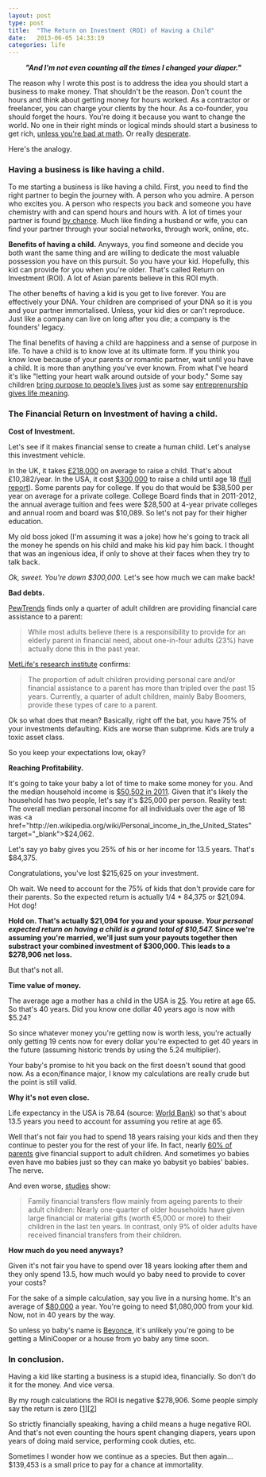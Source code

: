 ```yaml
---
layout: post
type: post
title:  "The Return on Investment (ROI) of Having a Child"
date:   2013-06-05 14:33:19
categories: life
---
```


<center><strong><em>"And I'm not even counting all the times I changed your diaper."</em></strong></center>

The reason why I wrote this post is to address the idea you should start a business to make money. That shouldn't be the reason. Don't count the hours and think about getting money for hours worked. As a contractor or freelancer, you can charge your clients by the hour. As a co-founder, you should forget the hours. You're doing it because you want to change the world. No one in their right minds or logical minds should start a business to get rich, <a href="http://ecorner.stanford.edu/authorMaterialInfo.html?mid=2803" target="_blank">unless you're bad at math</a>. Or really <a href="http://www.cnn.com/2012/08/15/health/psychology-playing-lottery-powerball" target="_blank">desperate</a>. 

Here's the analogy.

<h3>Having a business is like having a child.</h3>
To me starting a business is like having a child. First, you need to find the right partner to begin the journey with. A person who you admire. A person who excites you. A person who respects you back and someone you have chemistry with and can spend hours and hours with. A lot of times your partner is found <a href="http://ecorner.stanford.edu/authorMaterialInfo.html?mid=2986" target="_blank">by chance</a>. Much like finding a husband or wife, you can find your partner through your social networks, through work, online, etc. 

<strong>Benefits of having a child.</strong>
Anyways, you find someone and decide you both want the same thing and are willing to dedicate the most valuable possession you have on this pursuit. So you have your kid. Hopefully, this kid can provide for you when you're older. That's called Return on Investment (ROI). A lot of Asian parents believe in this ROI myth.

The other benefts of having a kid is you get to live forever. You are effectively your DNA. Your children are comprised of your DNA so it is you and your partner immortalised. Unless, your kid dies or can't reproduce. Just like a company can live on long after you die; a company is the founders' legacy. 

The final benefits of having a child are happiness and a sense of purpose in life. To have a child is to know love at its ultimate form. If you think you know love because of your parents or romantic partner, wait until you have a child. It is more than anything you've ever known. From what I've heard it's like "letting your heart walk around outside of your body." Some say children <a href="http://www.dailymail.co.uk/news/article-2135843/Children-lives-meaning-says-happiness-poll.html" target="_blank">bring purpose to people’s lives</a> just as some say <a href="http://ecorner.stanford.edu/authorMaterialInfo.html?mid=2781" target="_blank">entreprenurship gives life meaning</a>.

<h3>The Financial Return on Investment of having a child.</h3>

<strong>Cost of Investment.</strong>

Let's see if it makes financial sense to create a human child. Let's analyse this investment vehicle. 

In the UK, it takes <a href="http://www.lv.com/upload/lv-rebrand-2009/pdfs/other/11665_LV_COAC.PDF" target="_blank">£218,000</a> on average to raise a child. That's about £10,382/year. In the USA, it cost <a href="http://blogs.wsj.com/economics/2012/06/14/cost-to-raise-a-child-around-300000-not-including-college/" target="_blank">$300,000</a> to raise a child until age 18 (<a href="http://www.cnpp.usda.gov/Publications/CRC/CRC2011.pdf" target="_blank">full report</a>). Some parents pay for college. If you do that would be $38,500 per year on average for a private college. College Board finds that in 2011-2012, the annual average tuition and fees were $28,500 at 4-year private colleges and annual room and board was $10,089. So let's not pay for their higher education.

My old boss joked (I'm assuming it was a joke) how he's going to track all the money he spends on his child and make his kid pay him back. I thought that was an ingenious idea, if only to shove at their faces when they try to talk back. 

<em>Ok, sweet. You're down $300,000.</em> Let's see how much we can make back!

<strong>Bad debts.</strong>

<a href="http://www.pewsocialtrends.org/2013/01/30/the-sandwich-generation/" target="_blank">PewTrends</a> finds only a quarter of adult children are providing financial care assistance to a parent:

<blockquote>While most adults believe there is a responsibility to provide for an elderly parent in financial need, about one-in-four adults (23%) have actually done this in the past year. </blockquote>

<a href="https://www.metlife.com/about/press-room/index.html?compID=49334" target="_blank">MetLife's research institute</a> confirms:

<blockquote>The proportion of adult children providing personal care and/or financial assistance to a parent has more than tripled over the past 15 years. Currently, a quarter of adult children, mainly Baby Boomers, provide these types of care to a parent.</blockquote>

Ok so what does that mean? Basically, right off the bat, you have 75% of your investments defaulting. Kids are worse than subprime. Kids are truly a toxic asset class. 

So you keep your expectations low, okay?

<strong>Reaching Profitability.</strong>

It's going to take your baby a lot of time to make some money for you. And the median household income is <a href="http://www.census.gov/prod/2012pubs/acsbr11-02.pdf" target="_blank">$50,502 in 2011</a>. Given that it's likely the household has two people, let's say it's $25,000 per person. Reality test: The overall median personal income for all individuals over the age of 18 was <a href="http://en.wikipedia.org/wiki/Personal_income_in_the_United_States" target="_blank">$24,062</a>. 

Let's say yo baby gives you 25% of his or her income for 13.5 years. That's $84,375.

Congratulations, you've lost $215,625 on your investment. 

Oh wait. We need to account for the 75% of kids that don't provide care for their parents. So the expected return is actually 1/4 * 84,375 or $21,094. Hot dog!

<strong>Hold on. That's actually $21,094 for you and your spouse. <em>Your personal expected return on having a child is a grand total of $10,547.</em> Since we're assuming you're married, we'll just sum your payouts together then substract your combined investment of $300,000. This leads to a $278,906 net loss.</strong>

But that's not all.

<strong>Time value of money.</strong>

The average age a mother has a child in the USA is <a href="http://www.pewsocialtrends.org/2010/05/06/the-new-demography-of-american-motherhood/" target="_blank">25</a>. You retire at age 65. So that's 40 years. Did you know one dollar 40 years ago is now with $5.24? 

So since whatever money you're getting now is worth less, you're actually only getting 19 cents now for every dollar you're expected to get 40 years in the future (assuming historic trends by using the 5.24 multiplier).

Your baby's promise to hit you back on the first doesn't sound that good now. As a econ/finance major, I know my calculations are really crude but the point is still valid. 

<strong>Why it's not even close.</strong>

Life expectancy in the USA is 78.64 (source: <a href="https://www.google.com/publicdata/explore?ds=d5bncppjof8f9_&met_y=sp_dyn_le00_in&hl=en&dl=en&idim=country:USA:CAN:GBR" target="_blank">World Bank</a>) so that's about 13.5 years you need to account for assuming you retire at age 65. 

Well that's not fair you had to spend 18 years raising your kids and then they continue to pester you for the rest of your life. In fact, nearly <a href="http://www.forbes.com/sites/jennagoudreau/2011/05/20/parents-provide-financial-support-money-adult-children/" target="_blank">60% of parents</a> give financial support to adult children. And sometimes yo babies even have mo babies just so they can make yo babysit yo babies' babies. The nerve.

And even worse, <a href="http://www.tcd.ie/tilda/assets/pdf/glossy/Chapter3.pdf" target="_blank">studies</a> show:

<blockquote>Family financial transfers flow mainly from ageing parents to their adult children: Nearly one-quarter of older households have given large financial or material gifts (worth €5,000 or more) to their children in the last ten years. In contrast, only 9% of older adults have received financial transfers from their children.</blockquote>

<strong>How much do you need anyways?</strong>

Given it's not fair you have to spend over 18 years looking after them and they only spend 13.5, how much would yo baby need to provide to cover your costs?

For the sake of a simple calculation, say you live in a nursing home. It's an average of <a href="http://money.cnn.com/2013/04/09/retirement/nursing-home-costs/index.html" target="_blank">$80,000</a> a year. You're going to need $1,080,000 from your kid. Now, not in 40 years by the way.

So unless yo baby's name is <a href="http://realestate.aol.com/blog/2013/01/25/beyonce-buys-home-mom-tina-knowles/" target="_blank">Beyonce</a>, it's unlikely you're going to be getting a MiniCooper or a house from yo baby any time soon.

<h3>In conclusion.</h3>

Having a kid like starting a business is a stupid idea, financially. So don't do it for the money. And vice versa. 

By my rough calculations the ROI is negative $278,906. Some people simply say the return is zero [<a href="http://www.hamlethub.com/greenwich-life/cat/parenting/16068-jennifer-covello-222" target="_blank">1</a>][<a href="http://www.quora.com/What-is-the-risk-adjusted-ROI-of-having-a-child-in-America-viewed-purely-as-retirement-security">2</a>]

So strictly financially speaking, having a child means a huge negative ROI. And that's not even counting the hours spent changing diapers, years upon years of doing maid service, performing cook duties, etc. 

Sometimes I wonder how we continue as a species. But then again... $139,453 is a small price to pay for a chance at immortality.

